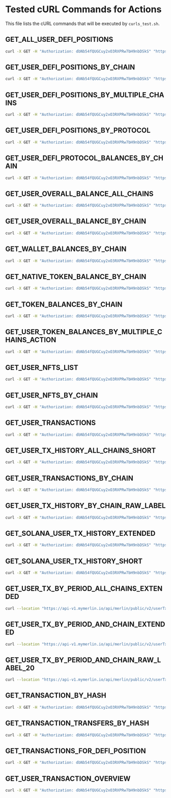 # Tested cURL Commands for Actions

This file lists the cURL commands that will be executed by `curls_test.sh`.

## GET_ALL_USER_DEFI_POSITIONS 

```bash
curl -X GET -H "Authorization: dbNb54fQUGCuy2xO3RXPRw7bH9nbDSkS" "https://api-v1.mymerlin.io/api/merlin/public/userDeFiPositions/all/0xd8dA6BF26964aF9D7eEd9e03E53415D37aA96045" | cat
```

## GET_USER_DEFI_POSITIONS_BY_CHAIN

```bash
curl -X GET -H "Authorization: dbNb54fQUGCuy2xO3RXPRw7bH9nbDSkS" "https://api-v1.mymerlin.io/api/merlin/public/userDeFiPositions/0x09CF915e195aF33FA7B932C253352Ae9FBdB0106?chain=arb" | cat
```

## GET_USER_DEFI_POSITIONS_BY_MULTIPLE_CHAINS

```bash
curl -X GET -H "Authorization: dbNb54fQUGCuy2xO3RXPRw7bH9nbDSkS" "https://api-v1.mymerlin.io/api/merlin/public/userDeFiPositionsByChains/0xbdfa4f4492dd7b7cf211209c4791af8d52bf5c50?chains=avax,arb" | cat
```

## GET_USER_DEFI_POSITIONS_BY_PROTOCOL

```bash
curl -X GET -H "Authorization: dbNb54fQUGCuy2xO3RXPRw7bH9nbDSkS" "https://api-v1.mymerlin.io/api/merlin/public/userDeFiPositions/protocol/0xbdfa4f4492dd7b7cf211209c4791af8d52bf5c50?chain=avax&protocol=avax_gmx" | cat
```

## GET_USER_DEFI_PROTOCOL_BALANCES_BY_CHAIN

```bash
curl -X GET -H "Authorization: dbNb54fQUGCuy2xO3RXPRw7bH9nbDSkS" "https://api-v1.mymerlin.io/api/merlin/public/balances/protocol/0x09CF915e195aF33FA7B932C253352Ae9FBdB0106?chain=eth" | cat
```

## GET_USER_OVERALL_BALANCE_ALL_CHAINS

```bash
curl -X GET -H "Authorization: dbNb54fQUGCuy2xO3RXPRw7bH9nbDSkS" "https://api-v1.mymerlin.io/api/merlin/public/balances/all/0x09CF915e195aF33FA7B932C253352Ae9FBdB0106" | cat
```

## GET_USER_OVERALL_BALANCE_BY_CHAIN

```bash
curl -X GET -H "Authorization: dbNb54fQUGCuy2xO3RXPRw7bH9nbDSkS" "https://api-v1.mymerlin.io/api/merlin/public/balances/chain/0x21dd5c13925407e5bcec3f27ab11a355a9dafbe3?chain=avax" | cat
```

## GET_WALLET_BALANCES_BY_CHAIN

```bash
curl -X GET -H "Authorization: dbNb54fQUGCuy2xO3RXPRw7bH9nbDSkS" "https://api-v1.mymerlin.io/api/merlin/public/balances/0x3764D79db51726E900a1380055F469eB6e2a7fD3?chain=matic" | cat
```

## GET_NATIVE_TOKEN_BALANCE_BY_CHAIN

```bash
curl -X GET -H "Authorization: dbNb54fQUGCuy2xO3RXPRw7bH9nbDSkS" "https://api-v1.mymerlin.io/api/merlin/public/balances/native/0x3764D79db51726E900a1380055F469eB6e2a7fD3?chain=eth" | cat
```

## GET_TOKEN_BALANCES_BY_CHAIN

```bash
curl -X GET -H "Authorization: dbNb54fQUGCuy2xO3RXPRw7bH9nbDSkS" "https://api-v1.mymerlin.io/api/merlin/public/balances/token/0x3764D79db51726E900a1380055F469eB6e2a7fD3?chain=base" | cat
```

## GET_USER_TOKEN_BALANCES_BY_MULTIPLE_CHAINS_ACTION

```bash
curl -X GET -H "Authorization: dbNb54fQUGCuy2xO3RXPRw7bH9nbDSkS" "https://api-v1.mymerlin.io/api/merlin/public/balances/chains/token/0x3764D79db51726E900a1380055F469eB6e2a7fD3?chains=base,eth" | cat
```

## GET_USER_NFTS_LIST

```bash
curl -X GET -H "Authorization: dbNb54fQUGCuy2xO3RXPRw7bH9nbDSkS" "https://api-v1.mymerlin.io/api/merlin/public/balances/nft/all/0x3764D79db51726E900a1380055F469eB6e2a7fD3" | cat
```

## GET_USER_NFTS_BY_CHAIN

```bash
curl -X GET -H "Authorization: dbNb54fQUGCuy2xO3RXPRw7bH9nbDSkS" "https://api-v1.mymerlin.io/api/merlin/public/balances/nft/chain/0x3764D79db51726E900a1380055F469eB6e2a7fD3?chain=matic" | cat
```

## GET_USER_TRANSACTIONS

```bash
curl -X GET -H "Authorization: dbNb54fQUGCuy2xO3RXPRw7bH9nbDSkS" "https://api-v1.mymerlin.io/api/merlin/public/v2/userTx/history/all/extended/0xd8dA6BF26964aF9D7eEd9e03E53415D37aA96045?limit=5" | cat
```

## GET_USER_TX_HISTORY_ALL_CHAINS_SHORT

```bash
curl -X GET -H "Authorization: dbNb54fQUGCuy2xO3RXPRw7bH9nbDSkS" "https://api-v1.mymerlin.io/api/merlin/public/userTx/history/all/0xd8dA6BF26964aF9D7eEd9e03E53415D37aA96045?limit=10" | cat
```

## GET_USER_TRANSACTIONS_BY_CHAIN

```bash
curl -X GET -H "Authorization: dbNb54fQUGCuy2xO3RXPRw7bH9nbDSkS" "https://api-v1.mymerlin.io/api/merlin/public/v2/userTx/history/chain/extended/0x8e9741f27b21d6b3d5791b5566a880ecf5a1f21e?chain=eth&limit=10" | cat
```

## GET_USER_TX_HISTORY_BY_CHAIN_RAW_LABEL

```bash
curl -X GET -H "Authorization: dbNb54fQUGCuy2xO3RXPRw7bH9nbDSkS" "https://api-v1.mymerlin.io/api/merlin/public/v2/userTx/history/chain/rawlabel/0x8e9741f27b21d6b3d5791b5566a880ecf5a1f21e?chain=eth&limit=10" | cat
```

## GET_SOLANA_USER_TX_HISTORY_EXTENDED

```bash
curl -X GET -H "Authorization: dbNb54fQUGCuy2xO3RXPRw7bH9nbDSkS" "https://api-v1.mymerlin.io/api/merlin/public/v2/userTx/history/all/extended/rTXw3t2M9CowfNy23AVtvnnGvve2VbHtH9AcRRzrXyJ?chain=solana&limit=5" | cat
```

## GET_SOLANA_USER_TX_HISTORY_SHORT

```bash
curl -X GET -H "Authorization: dbNb54fQUGCuy2xO3RXPRw7bH9nbDSkS" "https://api-v1.mymerlin.io/api/merlin/public/v2/userTx/history/all/HM7A27keP6GtwQ2nRCgstb2UhveG5SDTvM7aHJadRb2g?chain=solana&limit=5" | cat
```

## GET_USER_TX_BY_PERIOD_ALL_CHAINS_EXTENDED

```bash
curl --location "https://api-v1.mymerlin.io/api/merlin/public/v2/userTx/period/all/extended/0x9a25d79ab755718e0b12bd3c927a010a543c2b31?startTime=1703999553&endTime=1698729153" --header "Authorization: OmlhD7WJMBRQVWHrEOXmruDBNj4DhbQH" | cat
```

## GET_USER_TX_BY_PERIOD_AND_CHAIN_EXTENDED

```bash
curl --location "https://api-v1.mymerlin.io/api/merlin/public/v2/userTx/period/chain/extended/0xbdfa4f4492dd7b7cf211209c4791af8d52bf5c50?startTime=1716346533&endTime=1705895733&chain=xdai" --header "Authorization: OmlhD7WJMBRQVWHrEOXmruDBNj4DhbQH" | cat
```

## GET_USER_TX_BY_PERIOD_AND_CHAIN_RAW_LABEL_20

```bash
curl --location "https://api-v1.mymerlin.io/api/merlin/public/v2/userTx/period/chain/rawlabel/20/0xbdfa4f4492dd7b7cf211209c4791af8d52bf5c50?chain=eth&startTime=1716346533&endTime=1705895733" --header "Authorization: OmlhD7WJMBRQVWHrEOXmruDBNj4DhbQH" | cat
```

## GET_TRANSACTION_BY_HASH

```bash
curl -X GET -H "Authorization: dbNb54fQUGCuy2xO3RXPRw7bH9nbDSkS" "https://api-v1.mymerlin.io/api/merlin/public/v2/userTx/byHash/eth/0xd4cd05342193d605764dcef1648b4f69fb90b2e4c7e315b7956fa0848cd727bf/0x218e312fF5181290A46e3f87A73A8aD40C05A944" | cat
```

## GET_TRANSACTION_TRANSFERS_BY_HASH

```bash
curl -X GET -H "Authorization: dbNb54fQUGCuy2xO3RXPRw7bH9nbDSkS" "https://api-v1.mymerlin.io/api/merlin/public/v2/userTxTransfers/byHash/eth/0xd4cd05342193d605764dcef1648b4f69fb90b2e4c7e315b7956fa0848cd727bf/0x218e312fF5181290A46e3f87A73A8aD40C05A944" | cat
```

## GET_TRANSACTIONS_FOR_DEFI_POSITION

```bash
curl -X GET -H "Authorization: dbNb54fQUGCuy2xO3RXPRw7bH9nbDSkS" "https://api-v1.mymerlin.io/api/merlin/public/userTx/position/?position=compound__lending:compound-0xc00e94cb662c3520282e6f5717214004a7f26888:0x3764d79db51726E900a1380055F469eB6e2a7fD3:0" | cat
```

## GET_USER_TRANSACTION_OVERVIEW

```bash
curl -X GET -H "Authorization: dbNb54fQUGCuy2xO3RXPRw7bH9nbDSkS" "https://api-v1.mymerlin.io/api/merlin/public/v2/userTx/overview/0x4f2083f5fbede34c2714affb3105539775f7fe64" | cat
```

